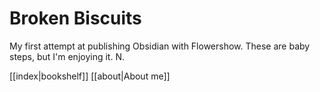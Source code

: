 # Broken Biscuits

My first attempt at publishing Obsidian with Flowershow.
These are baby steps, but I'm enjoying it. N.

[[index|bookshelf]]
[[about|About me]]


